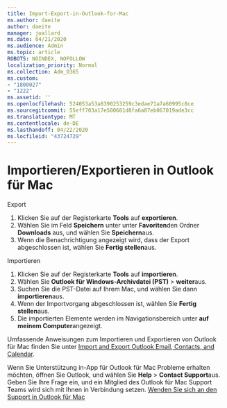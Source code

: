 ```yaml
---
title: Import-Export-in-Outlook-for-Mac
ms.author: daeite
author: daeite
manager: joallard
ms.date: 04/21/2020
ms.audience: Admin
ms.topic: article
ROBOTS: NOINDEX, NOFOLLOW
localization_priority: Normal
ms.collection: Adm_O365
ms.custom:
- "1800027"
- "1222"
ms.assetid: ''
ms.openlocfilehash: 524053a53a8390253259c3edae71a7a60995c8ce
ms.sourcegitcommit: 55eff703a17e500681d8fa6a87eb067019ade3cc
ms.translationtype: MT
ms.contentlocale: de-DE
ms.lasthandoff: 04/22/2020
ms.locfileid: "43724729"
---
```

# <a name="importexport-in-outlook-for-mac"></a>Importieren/Exportieren in Outlook für Mac 

Export
1. Klicken Sie auf der Registerkarte **Tools** auf **exportieren**.
2. Wählen Sie im Feld **Speichern** unter unter **Favoriten**den Ordner **Downloads** aus, und wählen Sie **Speichern**aus.
3. Wenn die Benachrichtigung angezeigt wird, dass der Export abgeschlossen ist, wählen Sie **Fertig stellen**aus.

Importieren
1. Klicken Sie auf der Registerkarte **Tools** auf **importieren**.
2. Wählen Sie **Outlook für Windows-Archivdatei (PST)** > **weiter**aus.
3. Suchen Sie die PST-Datei auf Ihrem Mac, und wählen Sie dann **importieren**aus.
4. Wenn der Importvorgang abgeschlossen ist, wählen Sie **Fertig stellen**aus.
5. Die importierten Elemente werden im Navigationsbereich unter **auf meinem Computer**angezeigt.

Umfassende Anweisungen zum Importieren und Exportieren von Outlook für Mac finden Sie unter [Import and Export Outlook Email, Contacts, and Calendar](https://support.office.com/article/92577192-3881-4502-b79d-c3bbada6c8ef#ID0EAACAAA=Mac). 

Wenn Sie Unterstützung in-App für Outlook für Mac Probleme erhalten möchten, öffnen Sie Outlook, und wählen Sie **Help** > **Contact Support**aus. Geben Sie Ihre Frage ein, und ein Mitglied des Outlook für Mac Support Teams wird sich mit Ihnen in Verbindung setzen. [Wenden Sie sich an den Support in Outlook für Mac](https://go.microsoft.com/fwlink/?linkid=2002400&clcid=0x409)